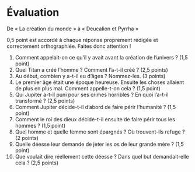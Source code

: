 # Évaluation
De « La création du monde » à « Deucalion et Pyrrha »

0,5 point est accordé à chaque réponse proprement rédigée et correctement orthographiée. Faites donc attention !

1. Comment appelait-on ce qu’il y avait avant la création de l’univers ? (1,5 point)
2. Quel Titan a créé l’homme ? Comment l’a-t-il créé ? (2,5 points)
3. Au début, combien y a-t-il eu d’âges ? Nommez-les. (3 points)
4. Le premier âge était une époque heureuse. Ensuite les choses allaient de plus en plus mal. Comment appelle-t-on cela ? (1,5 point)
5. Qui Jupiter a-t-il puni pour ses crimes horribles ? En quoi l’a-t-il transformé ? (2,5 points)
6. Comment Jupiter décide-t-il d’abord de faire périr l’humanité ? (1,5 point)
7. Comment le roi des dieux décide-t-il ensuite de faire périr tous les hommes ? (1,5 point)
8. Quel homme et quelle femme sont épargnés ? Où trouvent-ils refuge ? (2 points)
9. Quelle déesse leur demande de jeter les os de leur grande mère ? (1,5 point)
10. Que voulait dire réellement cette déesse ? Dans quel but demandait-elle cela ? (2,5 points)